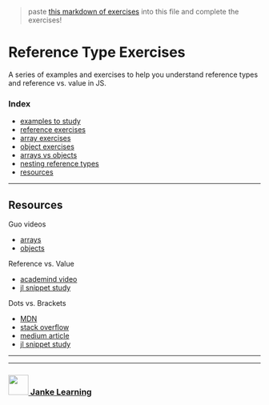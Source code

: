 > paste [this markdown of exercises](https://raw.githubusercontent.com/janke-learning/reference-type-exercises/master/README.md) into this file and complete the exercises!   

# Reference Type Exercises

A series of examples and exercises to help you understand reference types and reference vs. value in JS.

### Index
* [examples to study](./examples-to-study.md)
* [reference exercises](./reference-exercises.md)
* [array exercises](./array-exercises.md)
* [object exercises](./object-exercises.md)
* [arrays vs objects](./arrays-vs-objects.md)
* [nesting reference types](./nesting-reference-types.md)
* [resources](#resources)

---

## Resources

Guo videos 
* [arrays](https://www.youtube.com/watch?v=W1NTK09o-vM&list=PLzV58Zm8FuBJFfQN5il3ujx6FDAY8Ds3u&index=4)
* [objects](https://www.youtube.com/watch?v=Z_ozyN5MyWY&list=PLzV58Zm8FuBJFfQN5il3ujx6FDAY8Ds3u&index=5)

Reference vs. Value
* [academind video](https://www.youtube.com/watch?v=9ooYYRLdg_g)
* [jl snippet study](https://github.com/janke-learning/reference-vs-value)

Dots vs. Brackets
* [MDN](https://developer.mozilla.org/en-US/docs/Web/JavaScript/Reference/Operators/Property_Accessors)
* [stack overflow](https://stackoverflow.com/questions/4968406/javascript-property-access-dot-notation-vs-brackets)
* [medium article](https://medium.com/@prufrock123/js-dot-notation-vs-bracket-notation-797c4e34f01d)
* [jl snippet study](https://github.com/janke-learning/dots-vs-brackets)

___
___
### <a href="http://janke-learning.org" target="_blank"><img src="https://user-images.githubusercontent.com/18554853/50098409-22575780-021c-11e9-99e1-962787adaded.png" width="40" height="40"></img> Janke Learning</a>
